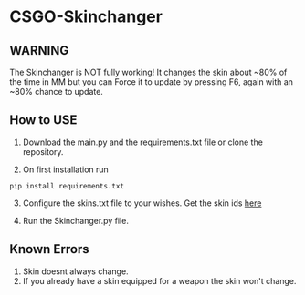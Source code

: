# CSGO-Skinchanger


## WARNING
The Skinchanger is NOT fully working! It changes the skin about ~80% of the time in MM but you can Force it to update by pressing F6, again with an ~80% chance to update.

## How to USE
1. Download the main.py and the requirements.txt file or clone the repository.

2. On first installation run 
```
pip install requirements.txt

```
3. Configure the skins.txt file to your wishes. Get the skin ids [here](https://totalcsgo.com/skin-ids)

4. Run the Skinchanger.py file.

## Known Errors
1. Skin doesnt always change.
2. If you already have a skin equipped for a weapon the skin won't change.


